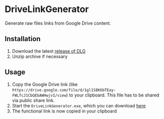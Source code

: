 # DriveLinkGenerator
Generate raw files links from Google Drive content.

## Installation

1. Download the latest [release of DLG](https://github.com/vitkozel/DriveLinkGenerator/releases)
2. Unzip archive if necessary

## Usage

1. Copy the Google Drive link (like `https://drive.google.com/file/d/1gl1S8K6bTEay-FWLfcJ1CbQEbAWHwjvI/view`) to your clipboard. This file has to be shared via public share link.
2. Start the `DriveLinkGenerator.exe`, which you can download [here](https://github.com/vitkozel/DriveLinkGenerator/releases/tag/3)
3. The functional link is now copied in your clipboard
